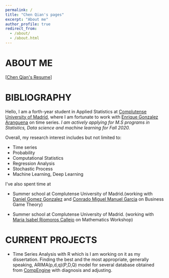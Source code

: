 ```yaml
---
permalink: /
title: "Chen Qian's pages"
excerpt: "About me"
author_profile: true
redirect_from: 
  - /about/
  - /about.html
---
```

ABOUT ME
======
\[[Chen Qian's Resume](https:/ChenQian/files/CV.pdf)\]

BIBLIOGRAPHY
======
Hello, I am a forth-year student in Applied Statistics at [Complutense University of Madrid](https://www.ucm.es/english), where I am fortunate to work with [Enrique Gonzalez Aranguena](https://scholar.google.es/citations?user=dQ10NgMAAAAJ&hl=es) on time series. *I am actively applying for M.S programs in Statistics, Data science and machine learning for Fall 2020.*

Overall, my research interest includes but not limited to:
*  Time series
*  Probability
*  Computational Statistics
*  Regression Analysis
*  Stochastic Process
*  Machine Learning, Deep Learning


I've also spent time at 
* Summer school at Complutense University of Madrid.(working with [Daniel Gomez Gonzalez](https://www.ucm.es/estadisticaycienciadatos/daniel-gomez-gonzalez-1) and [Conrado Miguel Manuel Garcia](http://worldcat.org/identities/np-manuel%20garcia,%20conrado%20miguel/) on Business Game Theory)

* Summer school at Complutense University of Madrid. (working with [Maria Isabel Riomoros Callejo](https://scholar.google.es/citations?user=LXduvVYAAAAJ&hl=es) on Mathematics Workshop)

CURRENT PROJECTS
======
* Time Series Analysis with R which is I am working on it as my dissertation.
Finding the best and the most appropriate, generally speaking, ARIMA(p,d,q)(P,D,Q)
model for several database obtained from  [CompEngine](https://www.comp-engine.org/) with diagnosis and adjusting.
